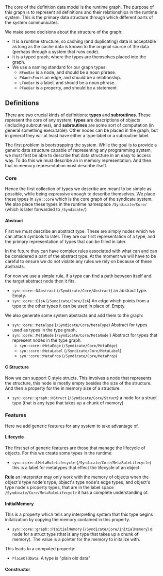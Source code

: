 The core of the definition data model is the runtime graph. The purpose of this graph is to represent all definitions and their relationships in the runtime system. This is the primary data structure through which different parts of the system communicates.

We make some decisions about the structure of the graph:

* It is a runtime structure, so caching (and duplicating) data is acceptable as long as the cache data is known to the original source of the data (perhaps through a system that runs code).
* It is a typed graph, where the types are themselves placed into the graph.
* We use a naming standard for our graph types:
  * `NFooBar` is a node, and should be a noun phrase.
  * `EWantsFoo` is an edge, and should be a relationship.
  * `LFooBar` is a label, and should be a noun phrase.
  * `PFooBar` is a property, and should be a statement.

## Definitions

There are two crucial kinds of definitions: **types** and **subroutines**. These represent the core of any system, **types** are descriptions of objects (including subroutines), and **subroutines** are some sort of computation (in general something executable). Other nodes can be placed in the graph, but in general they will at least have either a type label or a subroutine label.

The first problem is bootstrapping the system. While the goal is to provide a generic data structure capable of representing any programming system, we must first be able to describe that data structure in an easy to access way. To do this we must describe an in memory representation. And then that in memory representation must describe itself.

### Core

Hence the first collection of types we describe are meant to be simple as possible, while being expressive enough to describe themselves. We place these types in `syn::core` which is the core graph of the syndicate system. We also place these types in the runtime namespace `/Syndicate/Core/` (which is later forwarded to `/Syndicate/`)

#### Abstract

First we must describe an abstract type. These are simply nodes which we can attach symbols to later. They are our first representation of a type, and the primary representation of types that can be filled in later.

In the future they can have complex rules associated with what can and can be considered a part of the abstract type. At the moment we will have to be careful to ensure we do not violate any rules we rely on because of these abstracts.

For now we use a simple rule, if a type can find a path between itself and the target abstract node then it fits.

* `syn::core::NAbstract` (`/Syndicate/Core/Abstract`) an abstract type. Empty.
* `syn::core::EIsA` (`/Syndicate/Core/IsA`) An edge which points from a type to the other types it can be used in place of. Empty.

We also generate some system abstracts and add them to the graph:

* `syn::core::MetaType` (`/Syndicate/Core/MetaType`) Abstract for types used as types in the type graph.
* `syn::core::MetaNode` (`/Syndicate/Core/MetaNode` ) Abstract for types that represent nodes in the type graph.
  * `syn::core::MetaEdge` (`/Syndicate/Core/MetaEdge`)
  * `syn::core::MetaLabel` (`/Syndicate/Core/MetaLabel`)
  * `syn::core::MetaProp` (`/Syndicate/Core/MetaProp`)

#### C Structure

Now we can support C style structs. This involves a node that represents the structure, this node is mostly empty besides the size of the structure. And then a property for the in memory size of a structure.

* `syn::core::graph::NStruct` (`/Syndicate/Core/Struct`) a node for a struct type (that is any type that takes up a chunk of memory)

### Features

Here we add generic features for any system to take advantage of.

#### Lifecycle

The first set of generic features are those that manage the lifecycle of objects. For this we create some types in the runtime:

* `syn::core::LMetaRuleLifecycle` (`/Syndicate/Core/MetaRuleLifecycle`) this is a label for metatypes that effect the lifecycle of an object.

**Rule** an interpreter may only work with the memory of objects when the object's type node's type, object's type node's edge types, and object's type node's property types, that are in the label space `/Syndicate/Core/MetaRuleLifecycle` it has a complete understanding of.

#### InitialMemory

This is a property which tells any interpreting system that this type begins initalization by copying the memory contained in this property.

* `syn::core::graph::PInitialMemory` (`/Syndicate/Core/InitialMemory`) a node for a struct type (that is any type that takes up a chunk of memory). The value is a pointer for the memory to initalize with.

This leads to a computed property:

* `PlainOldData`: A type is "plain old data"

#### Constructor
